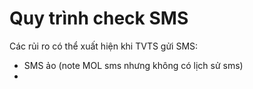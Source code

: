 # Quy trình check SMS

Các rủi ro có thể xuất hiện khi TVTS gửi SMS:

* SMS ảo \(note MOL sms nhưng không có lịch sử sms\)
* 
